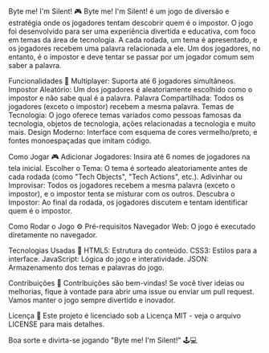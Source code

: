 Byte me! I'm Silent! 🎮
Byte me! I'm Silent! é um jogo de diversão e estratégia onde os jogadores tentam descobrir quem é o impostor. O jogo foi desenvolvido para ser uma experiência divertida e educativa, com foco em temas da área de tecnologia. A cada rodada, um tema é apresentado, e os jogadores recebem uma palavra relacionada a ele. Um dos jogadores, no entanto, é o impostor e deve tentar se passar por um jogador comum sem saber a palavra.

Funcionalidades 🔧
Multiplayer: Suporta até 6 jogadores simultâneos.
Impostor Aleatório: Um dos jogadores é aleatoriamente escolhido como o impostor e não sabe qual é a palavra.
Palavra Compartilhada: Todos os jogadores (exceto o impostor) recebem a mesma palavra.
Temas de Tecnologia: O jogo oferece temas variados como pessoas famosas da tecnologia, objetos de tecnologia, ações relacionadas a tecnologia e muito mais.
Design Moderno: Interface com esquema de cores vermelho/preto, e fontes monoespaçadas que imitam código.


Como Jogar 🎮
Adicionar Jogadores: Insira até 6 nomes de jogadores na tela inicial.
Escolher o Tema: O tema é sorteado aleatoriamente antes de cada rodada (como "Tech Objects", "Tech Actions", etc.).
Adivinhar ou Improvisar: Todos os jogadores recebem a mesma palavra (exceto o impostor), e o impostor tenta se misturar com os outros.
Descubra o Impostor: Ao final da rodada, os jogadores discutem e tentam identificar quem é o impostor.


Como Rodar o Jogo ⚙️
Pré-requisitos
Navegador Web: O jogo é executado diretamente no navegador.

Tecnologias Usadas 🚀
HTML5: Estrutura do conteúdo.
CSS3: Estilos para a interface.
JavaScript: Lógica do jogo e interatividade.
JSON: Armazenamento dos temas e palavras do jogo.

Contribuições 🤝
Contribuições são bem-vindas! Se você tiver ideias ou melhorias, fique à vontade para abrir uma issue ou enviar um pull request. Vamos manter o jogo sempre divertido e inovador.

Licença 📄
Este projeto é licenciado sob a Licença MIT - veja o arquivo LICENSE para mais detalhes.

Boa sorte e divirta-se jogando "Byte me! I'm Silent!" 🕹️💻
